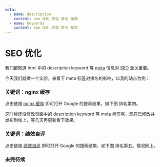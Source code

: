 ```yaml
---
meta:
  - name: description
    content: seo 优化 网站 排名 搜索
  - name: keywords
    content: seo 优化 网站 排名 搜索
---
```

# SEO 优化

我们都知道 html 中的 description keyword 等 [meta](https://www.w3schools.com/tags/tag_meta.asp) 信息对 [SEO](https://zh.wikipedia.org/zh-hans/%E6%90%9C%E5%B0%8B%E5%BC%95%E6%93%8E%E6%9C%80%E4%BD%B3%E5%8C%96) 至关重要。

<ImgView title="SEO 优化" url="https://3.z.wiki/autoupload/20240125/TOYj.159X318-image.png" />

今天我们就做一个实验，来看下 meta 标签对排名的影响，以我的站点为例：

### 关键词：nginx 缓存

点击链接 [nginx 缓存](https://www.google.com/search?q=nginx+%E7%BC%93%E5%AD%98&oq=nginx+%E7%BC%93%E5%AD%98&gs_lcrp=EgZjaHJvbWUyBggAEEUYOTIGCAEQRRg8MgYIAhBFGDwyBggDEEUYPdIBBzIwM2owajGoAgCwAgA&sourceid=chrome&ie=UTF-8)
即可打开 Google 的搜索结果，如下图 排名第四。

<ImgView title="SEO 优化" url="https://1.z.wiki/autoupload/20240124/vnUE.1546X2096-Pasted_Graphic_1.png" />

这时候还没修改页面中的 description keyword 等 meta 标签呢，现在已修改并发布到线上，等几天再更新看下效果。

<ImgView title="SEO 优化" url="https://4.z.wiki/autoupload/20240125/3lAI.2346X3712-image.png" />


### 关键词：绩效自评


点击链接 [绩效自评](https://www.google.com/search?q=%E7%BB%A9%E6%95%88%E8%87%AA%E8%AF%84&oq=%E7%BB%A9%E6%95%88%E8%87%AA%E8%AF%84&gs_lcrp=EgZjaHJvbWUqBggAEEUYOzIGCAAQRRg7MgYIARBFGDsyBggCEEUYPTIGCAMQRRg8MgYIBBBFGDzSAQgzODMzajBqMagCALACAA&sourceid=chrome&ie=UTF-8)
即可打开 Google 的搜索结果，如下图 排名第五。情况同上。

<ImgView title="SEO 优化" url="https://7.z.wiki/autoupload/20240124/IIRL.2144X2200-Pasted_Graphic_2.png" />



### 未完待续

<ImgView title="SEO 优化" url="https://7.z.wiki/autoupload/20240124/Mt5R.224X224-image.png" />

